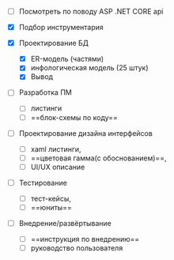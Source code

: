 - [ ] Посмотреть по поводу ASP .NET CORE api


- [x] Подбор инструментария
- [x] Проектирование БД
	- [x] ER-модель (частями)
	- [x] инфологическая модель (25 штук)
	- [x] Вывод
- [ ] Разработка ПМ
	- [ ] листинги
	- [ ] ==блок-схемы по коду==
- [ ] Проектирование дизайна интерфейсов
	- [ ] xaml листинги, 
	- [ ] ==цветовая гамма(с обоснованием)==, 
	- [ ] UI/UX описание
- [ ] Тестирование
	- [ ] тест-кейсы, 
	- [ ] ==юниты==
- [ ] Внедрение/развёртывание
	- [ ] ==инструкция по внедрению== 
	- [ ] руководство пользователя
